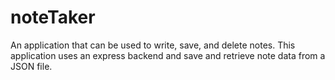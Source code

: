 # noteTaker
An application that can be used to write, save, and delete notes. This application uses an express backend and save and retrieve note data from a JSON file.
